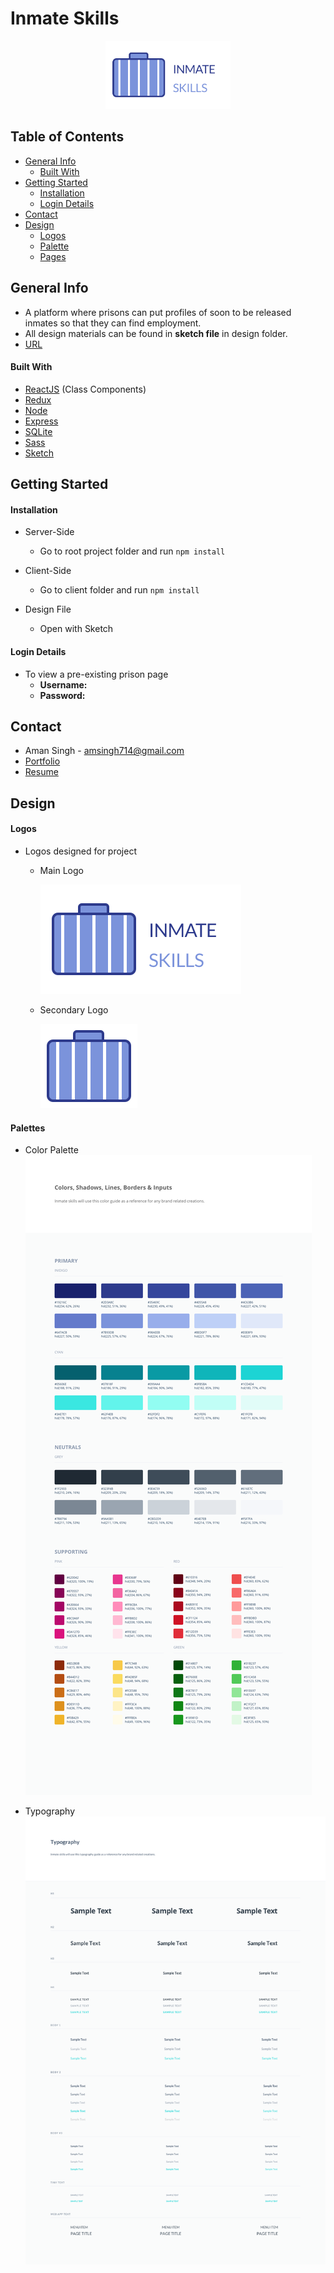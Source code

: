 # Inmate Skills
<p align="center">
	<img width="200" src="design/main_logo.png" alt="Inmate Skills Logo">
</p>


## Table of Contents 
* [General Info](#general-info)
	* [Built With](#built-with)
* [Getting Started](#setup)
	* [Installation](#installation)
	* [Login Details ](#login-details )
* [Contact](#contact)
* [Design](#design)
	* [Logos](#logos)
	* [Palette](#palette)
	* [Pages](#pages)



## General Info 
- A platform where prisons can put profiles of soon to be released inmates so that they can find employment. 
- All design materials can be found in **sketch file** in design folder.
- [URL](https://inmate-skills.netlify.com/) 


#### Built With
- [ReactJS](https://reactjs.org/) (Class Components)
- [Redux](https://redux.js.org/)
- [Node](https://nodejs.org/en/)
- [Express](https://expressjs.com/)
- [SQLite](https://sqlite.org/index.html)
- [Sass](https://sass-lang.com/)
- [Sketch](https://www.sketch.com/)



## Getting Started
#### Installation 
- Server-Side 
	- Go to root project folder and run ```npm install ```



- Client-Side
	- Go to client folder and run ```npm install ```

- Design File
	- Open with Sketch

#### Login Details 
- To view a pre-existing prison page
	- **Username:** 
	- **Password:**


## Contact
- Aman Singh - <a href="mailto:amsingh714@gmail.com?subject=Hi,%20I'm%20interested%20in%20connecting.">
amsingh714@gmail.com </a>
- [Portfolio](https://amans.dev/) 
- [Resume](https://docs.google.com/document/d/1cI3QMFkF_pVxEqDeQqFSTy0TB9Y-vu3_BrD4N1qXLeU/edit)


## Design
#### Logos
- Logos designed for project
	- Main Logo
	
		![Main Logo](design/main_logo.png)
		
	- Secondary Logo
		
		![Briefcase Logo](design/briefcase_logo.png)

 
#### Palettes
- Color Palette
![Color Palette](design/color_palette.png)

- Typography
![Typography](design/typography.png)

